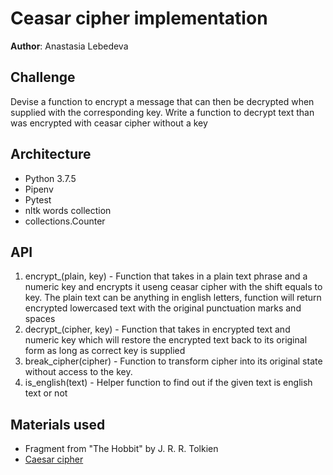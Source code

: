 # Ceasar cipher implementation

**Author**: Anastasia Lebedeva

## Challenge
Devise a function to encrypt a message that can then be decrypted when supplied with the corresponding key.
Write a function to decrypt text than was encrypted with ceasar cipher without a key


## Architecture
* Python 3.7.5
* Pipenv
* Pytest
* nltk words collection
* collections.Counter


## API
1. encrypt_(plain, key) - Function that takes in a plain text phrase and a numeric key and encrypts it useng ceasar cipher with the shift equals to key. The plain text can be anything in english letters, function will return encrypted lowercased text with the original punctuation marks and spaces
2. decrypt_(cipher, key) - Function that takes in encrypted text and numeric key which will restore the encrypted text back to its original form as long as correct key is supplied
3. break_cipher(cipher) - Function to transform cipher into its original state without access to the key.
4. is_english(text) - Helper function to find out if the given text is english text or not



## Materials used
* Fragment from "The Hobbit" by J. R. R. Tolkien	
* [Caesar cipher](https://en.wikipedia.org/wiki/Caesar_cipher)
